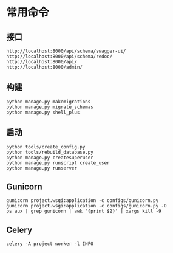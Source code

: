 # 常用命令

## 接口

```
http://localhost:8000/api/schema/swagger-ui/
http://localhost:8000/api/schema/redoc/
http://localhost:8000/api/
http://localhost:8000/admin/
```

## 构建

```shell
python manage.py makemigrations
python manage.py migrate_schemas
python manage.py shell_plus
```

## 启动

```shell
python tools/create_config.py
python tools/rebuild_database.py
python manage.py createsuperuser
python manage.py runscript create_user
python manage.py runserver
```

## Gunicorn

```shell
gunicorn project.wsgi:application -c configs/gunicorn.py
gunicorn project.wsgi:application -c configs/gunicorn.py -D
ps aux | grep gunicorn | awk '{print $2}' | xargs kill -9
```

## Celery

```shell
celery -A project worker -l INFO
```

